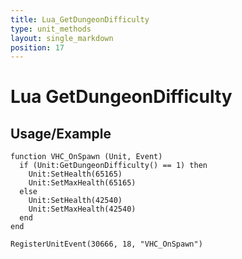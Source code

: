 ```yaml
---
title: Lua_GetDungeonDifficulty
type: unit_methods
layout: single_markdown
position: 17
---
```


# Lua GetDungeonDifficulty

## Usage/Example

```
function VHC_OnSpawn (Unit, Event)
  if (Unit:GetDungeonDifficulty() == 1) then
    Unit:SetHealth(65165)
    Unit:SetMaxHealth(65165)
  else
    Unit:SetHealth(42540)
    Unit:SetMaxHealth(42540)
  end
end
 
RegisterUnitEvent(30666, 18, "VHC_OnSpawn")
```